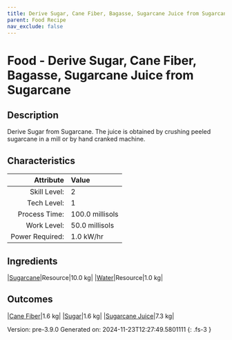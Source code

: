 ```yaml
---
title: Derive Sugar, Cane Fiber, Bagasse, Sugarcane Juice from Sugarcane
parent: Food Recipe
nav_exclude: false
---
```

# Food - Derive Sugar, Cane Fiber, Bagasse, Sugarcane Juice from Sugarcane

## Description
Derive Sugar from Sugarcane. The juice is obtained by&#10;&#9;&#9;crushing peeled sugarcane in a mill or by hand cranked machine. 

## Characteristics

| Attribute      | Value |
|--------:|:------|
|Skill Level:|2|
|Tech Level:|1|
|Process Time:|100.0 millisols|
|Work Level:|50.0 millisols|
|Power Required:|1.0 kW/hr|

## Ingredients

|[Sugarcane](../resource/sugarcane.html)|Resource|10.0 kg|
|[Water](../resource/water.html)|Resource|1.0 kg|

## Outcomes

|[Cane Fiber](../resource/cane-fiber.html)|1.6 kg|
|[Sugar](../resource/sugar.html)|1.6 kg|
|[Sugarcane Juice](../resource/sugarcane-juice.html)|7.3 kg|


Version: pre-3.9.0 Generated on: 2024-11-23T12:27:49.5801111
{: .fs-3 }

